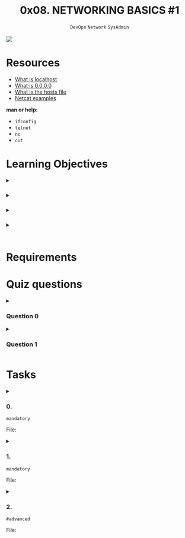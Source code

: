 <h1 align="center"><b>0x08. NETWORKING BASICS #1</b></h1>
<div align="center"><code>DevOps</code> <code>Network</code> <code>SysAdmin</code></div>
<br>
<!-- # Background Context -->

<img src="https://s3.amazonaws.com/intranet-projects-files/holbertonschool-sysadmin_devops/285/s7kpNYq.png">

# Resources
- [What is localhost]()
- [What is 0.0.0.0]()
- [What is the hosts file]()
- [Netcat examples]()

**man or help:**
- `ifconfig`
- `telnet`
- `nc`
- `cut`

# Learning Objectives
<details>
<summary><h3> </h3></summary>
</details>

<details>
<summary><h3> </h3></summary>
</details>

<details>
<summary><h3> </h3></summary>
</details>

<details>
<summary><h3> </h3></summary>
</details>

# Requirements
<!-- Add your requirements here -->

<!-- # More Info -->

# Quiz questions
<details>
<summary><h3>Question 0</h3></summary>


</details>

<details>
<summary><h3>Question 1</h3></summary>


</details>

# Tasks
<details>
<summary>

### 0. 
`mandatory`

File: []()
</summary>


</details>

<details>
<summary>

### 1. 
`mandatory`

File: []()
</summary>


</details>

<details>
<summary>

### 2. 
`#advanced`

File: []()
</summary>


</details>

